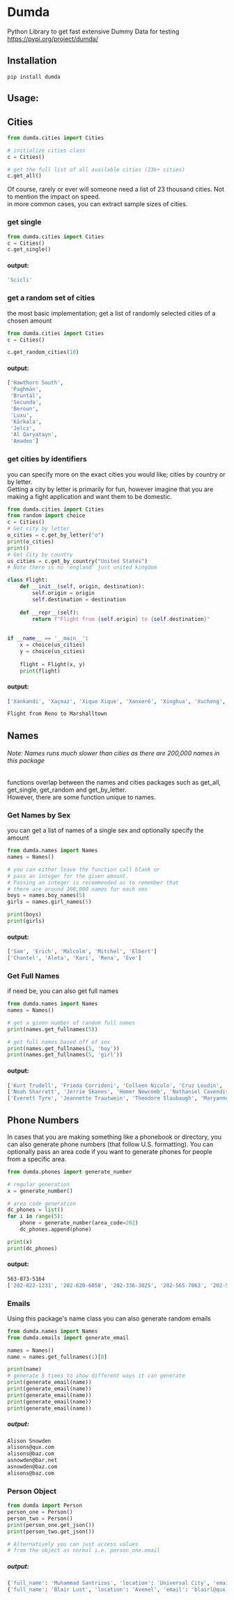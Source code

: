 # Dumda
Python Library to get fast extensive Dummy Data for testing https://pypi.org/project/dumda/
## Installation
```
pip install dumda
```


## Usage:

## Cities

```python
from dumda.cities import Cities

# initialize cities class
c = Cities()

# get the full list of all available cities (23k+ cities)
c.get_all()
```

Of course, rarely or ever will someone need a list of 23 thousand cities. Not to mention the impact on speed.\
in more common cases, you can extract sample sizes of cities.

### get single
```python
from dumda.cities import Cities
c = Cities()
c.get_single()
```
#### output:
```bash
'Scicli'
```

### get a random set of cities
the most basic implementation; get a list of randomly selected cities of a chosen amount
```python
from dumda.cities import Cities
c = Cities()

c.get_random_cities(10)
```

#### output:
```bash
['Hawthorn South',
 'Paghmān',
 'Bruntál',
 'Secunda',
 'Beroun',
 'Luxu',
 'Kārkala',
 'Jelcz',
 'Al Qaryatayn',
 'Amadeo']
```
### get cities by identifiers
you can specify more on the exact cities you would like; cities by country or by letter. \
Getting a city by letter is primarily for fun, however imagine that you are making a fight application and want them to be domestic.
```python
from dumda.cities import Cities
from random import choice
c = Cities()
# Get city by letter
o_cities = c.get_by_letter("o")
print(o_cities)
print()
# Get City by country
us_cities = c.get_by_country("United States")
# Note there is no 'england' just united kingdom

class Flight:
    def __init__(self, origin, destination):
        self.origin = origin
        self.destination = destination
    
    def __repr__(self):
        return f"Flight from {self.origin} to {self.destination}"
    
    
if __name__ == '__main__':
    x = choice(us_cities)
    y = choice(us_cities)
    
    flight = Flight(x, y)
    print(flight)
```
#### output:
```bash
['Xankandi', 'Xaçmaz', 'Xique Xique', 'Xanxerê', 'Xinghua', 'Xucheng', 'Xunchang', 'Xuanzhou', 'Xixiang', 'Xiuying', 'Xiulin', 'Xiongzhou', 'Xinzhou', 'Xinzhou', 'Xinzhi', 'Xinyu', 'Xinyang', 'Xintai', 'Xinshi', 'Xinpu', 'Xinji', 'Xining', 'Xingtai', 'Xindian', 'Xindi', 'Ximei', 'Xihe', 'Xichang', 'Xiazhuang', 'Xiazhen', 'Xiashi', 'Xiaoweizhai', 'Xiaoshan', 'Xiaolingwei', 'Xiaogan', 'Xianyang', 'Xiantao', 'Xianshuigu', 'Xiannü', 'Xianning', 'Xianju', 'Xiangxiang', 'Xiangtan', 'Xiangyang', 'Xiangcheng Chengguanzhen', 'Xi’an', 'Xiamen', 'Xishan', 'Xinhui', 'Xinyi', 'Xincheng', 'Xiuyan', 'Xinqing', 'Xinmin', 'Xinglongshan', 'Xingcheng', 'Xilin Hot', 'Xifeng', 'Xiaoshi', 'Xanten', 'Xàtiva', 'Xirivella', 'Xánthi', 'Xam Nua', 'Xoxocotla', 'Xonacatlán', 'Xochitepec', 'Xochimilco', 'Xicotepec de Juárez', 'Xico', 'Xalapa de Enríquez', 'Xai-Xai', 'Xenia']

Flight from Reno to Marshalltown
```




## Names
###### Note: Names runs much slower than cities as there are 200,000 names in this package
functions overlap between the names and cities packages such as get_all, get_single, get_random and get_by_letter. \
However, there are some function unique to names.

### Get Names by Sex
you can get a list of names of a single sex and optionally specify the amount
```python
from dumda.names import Names
names = Names()

# you can either leave the function call blank or
# pass an integer for the given amount. 
# Passing an integer is recommended as to remember that
# there are around 100,000 names for each sex
boys = names.boy_names(5)
girls = names.girl_names(5)

print(boys)
print(girls)
```
#### output:
```bash
['Sam', 'Erich', 'Malcolm', 'Mitchel', 'Elbert']
['Chantel', 'Aleta', 'Kari', 'Rena', 'Eve']
```

### Get Full Names
if need be, you can also get full names
```python
from dumda.names import Names
names = Names()

# get a given number of random full names
print(names.get_fullnames(5))

# get full names based off of sex
print(names.get_fullnames(5, 'boy'))
print(names.get_fullnames(5, 'girl'))
```

#### output:
```bash
['Kurt Trudell', 'Frieda Corridoni', 'Colleen Nicolo', 'Cruz Loudin', 'Orin Mcbreen']
['Noah Sharratt', 'Jerrie Skanes', 'Homer Newcomb', 'Nathaniel Cavendish', 'Sabrina Heltzel']
['Everett Tyre', 'Jeannette Trautwein', 'Theodore Slaubaugh', 'Maryanne Markos', 'Angel Norrix']
```


## Phone Numbers
In cases that you are making something like a phonebook or directory, you can also generate phone numbers (that follow U.S. formatting).
You can optionally pass an area code if you want to generate phones for people from a specific area.
```python
from dumda.phones import generate_number

# regular generation
x = generate_number()

# area code generation
dc_phones = list()
for i in range(5):
    phone = generate_number(area_code=202)
    dc_phones.append(phone)

print(x)
print(dc_phones)
```
#### output:
```bash
563-873-5164
['202-822-1231', '202-620-6058', '202-336-3025', '202-565-7063', '202-525-2625']
```
### Emails
Using this package's name class you can also generate random emails
```python
from dumda.names import Names
from dumda.emails import generate_email

names = Names()
name = names.get_fullnames(1)[0]

print(name)
# generate 5 times to show different ways it can generate
print(generate_email(name))
print(generate_email(name))
print(generate_email(name))
print(generate_email(name))
print(generate_email(name))
```

##### output:
```bash
Alison Snowden
alisons@qux.com
alisons@baz.com
asnowden@bar.net
asnowden@baz.com
alisons@baz.com
```

### Person Object
```python
from dumda import Person
person_one = Person()
person_two = Person()
print(person_one.get_json())
print(person_two.get_json())

# Alternatively you can just access values
# from the object as normal i.e. person_one.email
```

##### output:
```bash
{'full_name': 'Muhammad Santrizos', 'location': 'Universal City', 'email': 'muhammadsantrizos@baz.com', 'phone': '581-277-1989'}
{'full_name': 'Blair Lust', 'location': 'Avenel', 'email': 'blairl@qux.net', 'phone': '395-521-9731'}
```